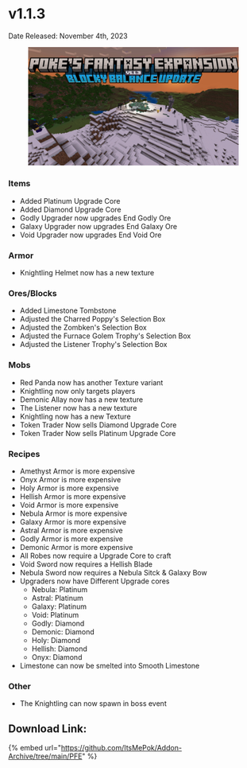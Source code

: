 # v1.1.3

Date Released: November 4th, 2023

<figure><img src="../../.gitbook/assets/PFEV1.1.3.jpg" alt=""><figcaption></figcaption></figure>

### **Items**

* Added Platinum Upgrade Core
* Added Diamond Upgrade Core
* Godly Upgrader now upgrades End Godly Ore
* Galaxy Upgrader now upgrades End Galaxy Ore
* Void Upgrader now upgrades End Void Ore

### **Armor**

* Knightling Helmet now has a new texture

### **Ores/Blocks**

* Added Limestone Tombstone
* Adjusted the Charred Poppy's Selection Box
* Adjusted the Zombken's Selection Box
* Adjusted the Furnace Golem Trophy's Selection Box
* Adjusted the Listener Trophy's Selection Box

### **Mobs**

* Red Panda now has another Texture variant
* Knightling now only targets players
* Demonic Allay now has a new texture
* The Listener now has a new texture
* Knightling now has a new Texture
* Token Trader Now sells Diamond Upgrade Core
* Token Trader Now sells Platinum Upgrade Core

### **Recipes**

* Amethyst Armor is more expensive
* Onyx Armor is more expensive
* Holy Armor is more expensive
* Hellish Armor is more expensive
* Void Armor is more expensive
* Nebula Armor is more expensive
* Galaxy Armor is more expensive
* Astral Armor is more expensive
* Godly Armor is more expensive
* Demonic Armor is more expensive
* All Robes now require a Upgrade Core to craft
* Void Sword now requires a Hellish Blade
* Nebula Sword now requires a Nebula Sitck & Galaxy Bow
* Upgraders now have Different Upgrade cores
  * Nebula: Platinum
  * Astral: Platinum
  * Galaxy: Platinum
  * Void: Platinum
  * Godly: Diamond
  * Demonic: Diamond
  * Holy: Diamond
  * Hellish: Diamond
  * Onyx: Diamond
* Limestone can now be smelted into Smooth Limestone

### **Other**

* The Knightling can now spawn in boss event

## Download Link:&#x20;

{% embed url="https://github.com/ItsMePok/Addon-Archive/tree/main/PFE" %}

